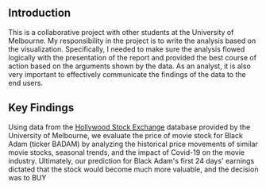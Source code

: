 ## Introduction
This is a collaborative project with other students at the University of Melbourne. My responsibility in the project is to write the analysis based on the visualization. Specifically, I needed to make sure the analysis flowed logically with the presentation of the report and provided the best course of action based on the arguments shown by the data. As an analyst, it is also very important to effectively communicate the findings of the data to the end users.

## Key Findings
Using data from the [Hollywood Stock Exchange](https://www.hsx.com/) database provided by the University of Melbourne, we evaluate the price of movie stock for Black Adam (ticker BADAM) by analyzing the historical price movements of similar movie stocks, seasonal trends, and the impact of Covid-19 on the movie industry. Ultimately, our prediction for Black Adam's first 24 days' earnings dictated that the stock would become much more valuable, and the decision was to BUY
